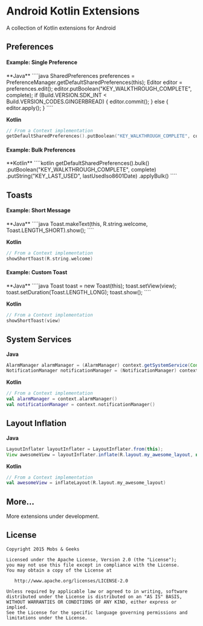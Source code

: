 Android Kotlin Extensions
=========================
A collection of Kotlin extensions for Android

Preferences
-------------------------
<h4>Example: Single Preference</h4>
**Java**
````java
SharedPreferences preferences = PreferenceManager.getDefaultSharedPreferences(this);
Editor editor = preferences.edit();
editor.putBoolean("KEY_WALKTHROUGH_COMPLETE", complete);
if (Build.VERSION.SDK_INT < Build.VERSION_CODES.GINGERBREAD) {
  editor.commit();
} else {
  editor.apply();
}
````

**Kotlin**
````kotlin
// From a Context implementation
getDefaultSharedPreferences().putBoolean("KEY_WALKTHROUGH_COMPLETE", complete)
````

<h4>Example: Bulk Preferences</h4>
**Kotlin**
````kotlin
getDefaultSharedPreferences().bulk()
  .putBoolean("KEY_WALKTHROUGH_COMPLETE", complete)
  .putString("KEY_LAST_USED", lastUsedIso8601Date)
  .applyBulk()
````

Toasts
-------------------------
<h4>Example: Short Message</h4>
**Java**
````java
Toast.makeText(this, R.string.welcome, Toast.LENGTH_SHORT).show();
````

**Kotlin**
````kotlin
// From a Context implementation
showShortToast(R.string.welcome)
````

<h4>Example: Custom Toast</h4>
**Java**
````java
Toast toast = new Toast(this);
toast.setView(view);
toast.setDuration(Toast.LENGTH_LONG);
toast.show();
````

**Kotlin**
````kotlin
// From a Context implementation
showShortToast(view)
````

System Services
-------------------------
**Java**
````java
AlarmManager alarmManager = (AlarmManager) context.getSystemService(Context.ALARM_SERVICE);
NotificationManager notificationManager = (NotificationManager) context.getSystemService(Context.NOTIFICATION_SERVICE);
````

**Kotlin**
````kotlin
// From a Context implementation
val alarmManager = context.alarmManager()
val notificationManager = context.notificationManager()
````

Layout Inflation
-------------------------
**Java**
````java
LayoutInflater layoutInflater = LayoutInflater.from(this);
View awesomeView = layoutInflater.inflate(R.layout.my_awesome_layout, null);
````

**Kotlin**
````kotlin
// From a Context implementation
val awesomeView = inflateLayout(R.layout.my_awesome_layout)
````

More...
-------------------------
More extensions under development.

License
-------------------------
    Copyright 2015 Mobs & Geeks

    Licensed under the Apache License, Version 2.0 (the "License");
    you may not use this file except in compliance with the License.
    You may obtain a copy of the License at

       http://www.apache.org/licenses/LICENSE-2.0

    Unless required by applicable law or agreed to in writing, software
    distributed under the License is distributed on an "AS IS" BASIS,
    WITHOUT WARRANTIES OR CONDITIONS OF ANY KIND, either express or implied.
    See the License for the specific language governing permissions and
    limitations under the License.
